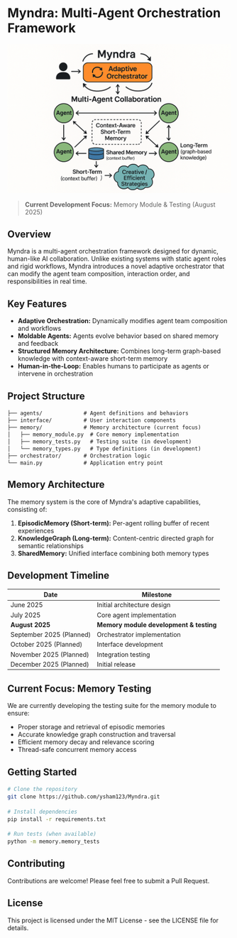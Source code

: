 # Myndra: Multi-Agent Orchestration Framework

![Myndra Overview](image.png)

> **Current Development Focus:** Memory Module & Testing (August 2025)

## Overview

Myndra is a multi-agent orchestration framework designed for dynamic, human-like AI collaboration. Unlike existing systems with static agent roles and rigid workflows, Myndra introduces a novel adaptive orchestrator that can modify the agent team composition, interaction order, and responsibilities in real time.

## Key Features

- **Adaptive Orchestration:** Dynamically modifies agent team composition and workflows
- **Moldable Agents:** Agents evolve behavior based on shared memory and feedback
- **Structured Memory Architecture:** Combines long-term graph-based knowledge with context-aware short-term memory
- **Human-in-the-Loop:** Enables humans to participate as agents or intervene in orchestration

## Project Structure

```
├── agents/             # Agent definitions and behaviors
├── interface/          # User interaction components
├── memory/             # Memory architecture (current focus)
│   ├── memory_module.py  # Core memory implementation
│   ├── memory_tests.py   # Testing suite (in development)
│   └── memory_types.py   # Type definitions (in development)
├── orchestrator/       # Orchestration logic
└── main.py             # Application entry point
```

## Memory Architecture

The memory system is the core of Myndra's adaptive capabilities, consisting of:

1. **EpisodicMemory (Short-term):** Per-agent rolling buffer of recent experiences
2. **KnowledgeGraph (Long-term):** Content-centric directed graph for semantic relationships
3. **SharedMemory:** Unified interface combining both memory types

## Development Timeline

| Date | Milestone |
|------|----------|
| June 2025 | Initial architecture design |
| July 2025 | Core agent implementation |
| **August 2025** | **Memory module development & testing** |
| September 2025 (Planned) | Orchestrator implementation |
| October 2025 (Planned) | Interface development |
| November 2025 (Planned) | Integration testing |
| December 2025 (Planned) | Initial release |

## Current Focus: Memory Testing

We are currently developing the testing suite for the memory module to ensure:

- Proper storage and retrieval of episodic memories
- Accurate knowledge graph construction and traversal
- Efficient memory decay and relevance scoring
- Thread-safe concurrent memory access

## Getting Started

```bash
# Clone the repository
git clone https://github.com/ysham123/Myndra.git

# Install dependencies
pip install -r requirements.txt

# Run tests (when available)
python -m memory.memory_tests
```

## Contributing

Contributions are welcome! Please feel free to submit a Pull Request.

## License

This project is licensed under the MIT License - see the LICENSE file for details.
